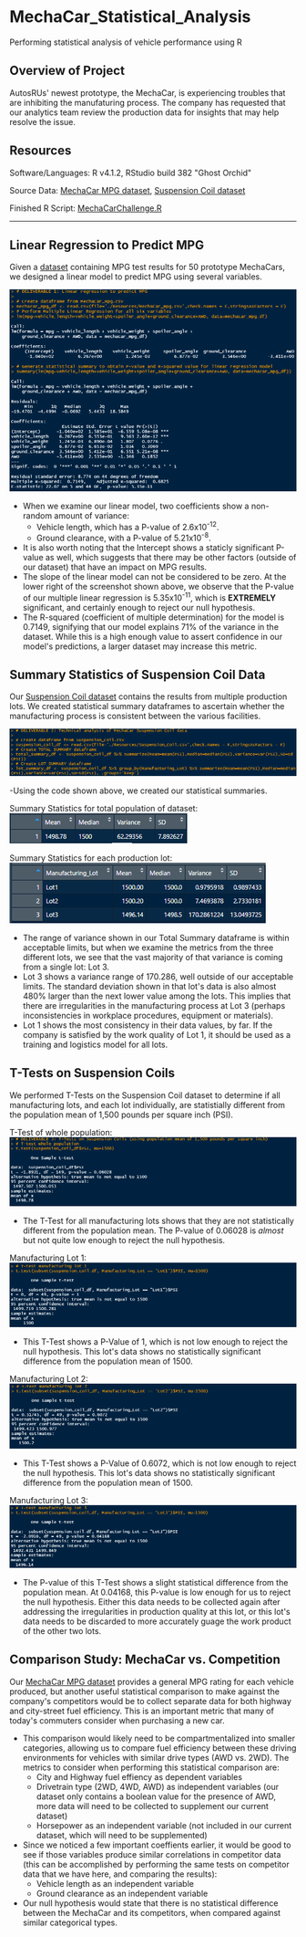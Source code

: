 # MechaCar_Statistical_Analysis

Performing statistical analysis of vehicle performance using R

## Overview of Project

AutosRUs' newest prototype, the MechaCar, is experiencing troubles that are inhibiting the manufaturing process. The company has requested that our analytics team review the production data for insights that may help resolve the issue.

## Resources

Software/Languages: R v4.1.2, RStudio build 382 "Ghost Orchid"

Source Data: [MechaCar MPG dataset](https://github.com/ZeroDarkHardy/MechaCar_Statistical_Analysis/blob/main/Resources/MechaCar_mpg.csv), [Suspension Coil dataset](https://github.com/ZeroDarkHardy/MechaCar_Statistical_Analysis/blob/main/Resources/Suspension_Coil.csv)

Finished R Script: [MechaCarChallenge.R](https://github.com/ZeroDarkHardy/MechaCar_Statistical_Analysis/blob/main/MechaCarChallenge.R)

---

## Linear Regression to Predict MPG

Given a [dataset](https://github.com/ZeroDarkHardy/MechaCar_Statistical_Analysis/blob/main/Resources/MechaCar_mpg.csv) containing MPG test results for 50 prototype MechaCars, we designed a linear model to predict MPG using several variables.

![linear_regression.png](https://github.com/ZeroDarkHardy/MechaCar_Statistical_Analysis/blob/main/images/linear_regression.png)

- When we examine our linear model, two coefficients show a non-random amount of variance:
    - Vehicle length, which has a P-value of 2.6x10<sup>-12</sup>.
    - Ground clearance, with a P-value of 5.21x10<sup>-8</sup>.
- It is also worth noting that the Intercept shows a staticly significant P-value as well, which suggests that there may be other factors (outside of our dataset) that have an impact on MPG results.
- The slope of the linear model can not be considered to be zero.  At the lower right of the screenshot shown above, we observe that the P-value of our multiple linear regression is 5.35x10<sup>-11</sup>, which is **EXTREMELY** significant, and certainly enough to reject our null hypothesis. 
- The R-squared (coefficient of multiple determination) for the model is 0.7149, signifying that our model explains 71% of the variance in the dataset. While this is a high enough value to assert confidence in our model's predictions, a larger dataset may increase this metric.

## Summary Statistics of Suspension Coil Data

Our [Suspension Coil dataset](https://github.com/ZeroDarkHardy/MechaCar_Statistical_Analysis/blob/main/Resources/Suspension_Coil.csv) contains the results from multiple production lots. We created statistical summary dataframes to ascertain whether the manufacturing process is consistent between the various facilities.

![deliverable2_code.png](https://github.com/ZeroDarkHardy/MechaCar_Statistical_Analysis/blob/main/images/deliverable2_code.png)

-Using the code shown above, we created our statistical summaries.

Summary Statistics for total population of dataset:<br/>
![total_summary_df.png](https://github.com/ZeroDarkHardy/MechaCar_Statistical_Analysis/blob/main/images/total_summary_df.png)

Summary Statistics for each production lot:<br/>
![lot_summary_df.png](https://github.com/ZeroDarkHardy/MechaCar_Statistical_Analysis/blob/main/images/lot_summary_df.png)

- The range of variance shown in our Total Summary dataframe is within acceptable limits, but when we examine the metrics from the three different lots, we see that the vast majority of that variance is coming from a single lot: Lot 3.
-  Lot 3 shows a variance range of 170.286, well outside of our acceptable limits.  The standard deviation shown in that lot's data is also almost 480% larger than the next lower value among the lots.  This implies that there are irregularities in the manufacturing process at Lot 3 (perhaps inconsistencies in workplace procedures, equipment or materials).
- Lot 1 shows the most consistency in their data values, by far.  If the company is satisfied by the work quality of Lot 1, it should be used as a training and logistics model for all lots.


## T-Tests on Suspension Coils

We performed T-Tests on the Suspension Coil dataset to determine if all manufacturing lots, and each lot individually, are statistially different from the population mean of 1,500 pounds per square inch (PSI).

T-Test of whole population:<br/>
![deliverable3_1.png](https://github.com/ZeroDarkHardy/MechaCar_Statistical_Analysis/blob/main/images/deliverable3_1.png)<br/>
- The T-Test for all manufacturing lots shows that they are not statistically different from the population mean.  The P-value of 0.06028 is *almost* but not quite low enough to reject the null hypothesis.

Manufacturing Lot 1:<br/>
![deliverable3_2.png](https://github.com/ZeroDarkHardy/MechaCar_Statistical_Analysis/blob/main/images/deliverable3_2.png)<br/>
- This T-Test shows a P-Value of 1, which is not low enough to reject the null hypothesis.  This lot's data shows no statistically significant difference from the population mean of 1500.

Manufacturing Lot 2:<br/>
![deliverable3_3.png](https://github.com/ZeroDarkHardy/MechaCar_Statistical_Analysis/blob/main/images/deliverable3_3.png)<br/>
- This T-Test shows a P-Value of 0.6072, which is not low enough to reject the null hypothesis.  This lot's data shows no statistically significant difference from the population mean of 1500.

Manufacturing Lot 3:<br/>
![deliverable3_4.png](https://github.com/ZeroDarkHardy/MechaCar_Statistical_Analysis/blob/main/images/deliverable3_4.png)<br/>
- The P-value of this T-Test shows a slight statistical difference from the population mean. At 0.04168, this P-value is low enough for us to reject the null hypothesis.  Either this data needs to be collected again after addressing the irregularities in production quality at this lot, or this lot's data needs to be discarded to more accurately guage the work product of the other two lots.

## Comparison Study: MechaCar vs. Competition

Our [MechaCar MPG dataset](https://github.com/ZeroDarkHardy/MechaCar_Statistical_Analysis/blob/main/Resources/MechaCar_mpg.csv) provides a general MPG rating for each vehicle produced, but another useful statistical comparison to make against the company's competitors would be to collect separate data for both highway and city-street fuel efficiency.  This is an important metric that many of today's commuters consider when purchasing a new car.

- This comparison would likely need to be compartmentalized into smaller categories, allowing us to compare fuel efficiency between these driving environments for vehicles with similar drive types (AWD vs. 2WD).  The metrics to consider when performing this statistical comparison are:
    - City and Highway fuel effiency as dependent variables
    - Drivetrain type (2WD, 4WD, AWD) as independent variables (our dataset only contains a boolean value for the presence of AWD, more data will need to be collected to supplement our current dataset)
    - Horsepower as an independent variable (not included in our current dataset, which will need to be supplemented)
- Since we noticed a few important coeffients earlier, it would be good to see if those variables produce similar correlations in competitor data (this can be accomplished by performing the same tests on competitor data that we have here, and comparing the results):
    - Vehicle length as an independent variable
    - Ground clearance as an independent variable
- Our null hypothesis would state that there is no statistical difference between the MechaCar and its competitors, when compared against similar categorical types.  
    